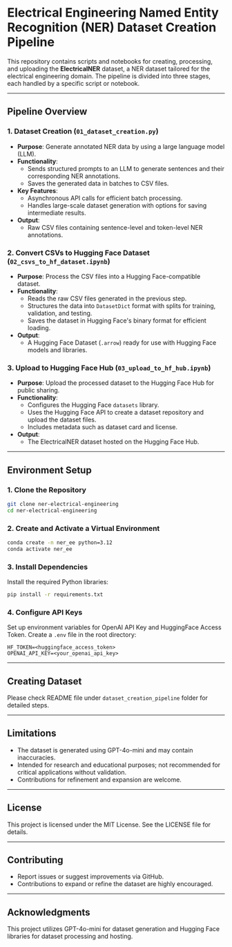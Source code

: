 # Electrical Engineering Named Entity Recognition (NER) Dataset Creation Pipeline

This repository contains scripts and notebooks for creating, processing, and uploading the **ElectricalNER** dataset, a NER dataset tailored for the electrical engineering domain. The pipeline is divided into three stages, each handled by a specific script or notebook.

---

## **Pipeline Overview**

### **1. Dataset Creation (`01_dataset_creation.py`)**

- **Purpose**: Generate annotated NER data by using a large language model (LLM).
- **Functionality**:
  - Sends structured prompts to an LLM to generate sentences and their corresponding NER annotations.
  - Saves the generated data in batches to CSV files.
- **Key Features**:
  - Asynchronous API calls for efficient batch processing.
  - Handles large-scale dataset generation with options for saving intermediate results.
- **Output**:
  - Raw CSV files containing sentence-level and token-level NER annotations.

### **2. Convert CSVs to Hugging Face Dataset (`02_csvs_to_hf_dataset.ipynb`)**

- **Purpose**: Process the CSV files into a Hugging Face-compatible dataset.
- **Functionality**:
  - Reads the raw CSV files generated in the previous step.
  - Structures the data into `DatasetDict` format with splits for training, validation, and testing.
  - Saves the dataset in Hugging Face's binary format for efficient loading.
- **Output**:
  - A Hugging Face Dataset (`.arrow`) ready for use with Hugging Face models and libraries.

### **3. Upload to Hugging Face Hub (`03_upload_to_hf_hub.ipynb`)**

- **Purpose**: Upload the processed dataset to the Hugging Face Hub for public sharing.
- **Functionality**:
  - Configures the Hugging Face `datasets` library.
  - Uses the Hugging Face API to create a dataset repository and upload the dataset files.
  - Includes metadata such as dataset card and license.
- **Output**:
  - The ElectricalNER dataset hosted on the Hugging Face Hub.

---

## **Environment Setup**

### **1. Clone the Repository**

```bash
git clone ner-electrical-engineering
cd ner-electrical-engineering
```

### **2. Create and Activate a Virtual Environment**

```bash
conda create -n ner_ee python=3.12
conda activate ner_ee
```

### **3. Install Dependencies**

Install the required Python libraries:

```bash
pip install -r requirements.txt
```

### **4. Configure API Keys**

Set up environment variables for OpenAI API Key and HuggingFace Access Token. Create a `.env` file in the root directory:

```
HF_TOKEN=<huggingface_access_token>
OPENAI_API_KEY=<your_openai_api_key>
```

---

## Creating Dataset

Please check README file under `dataset_creation_pipeline` folder for detailed steps.

---

## **Limitations**

- The dataset is generated using GPT-4o-mini and may contain inaccuracies.
- Intended for research and educational purposes; not recommended for critical applications without validation.
- Contributions for refinement and expansion are welcome.

---

## **License**

This project is licensed under the MIT License. See the LICENSE file for details.

---

## **Contributing**

- Report issues or suggest improvements via GitHub.
- Contributions to expand or refine the dataset are highly encouraged.

---

## **Acknowledgments**

This project utilizes GPT-4o-mini for dataset generation and Hugging Face libraries for dataset processing and hosting.
